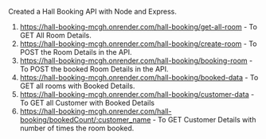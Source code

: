 Created a Hall Booking API with Node and Express.
1. https://hall-booking-mcgh.onrender.com/hall-booking/get-all-room - To GET All Room Details.
2. https://hall-booking-mcgh.onrender.com/hall-booking/create-room - To POST the Room Details in the API.
3. https://hall-booking-mcgh.onrender.com/hall-booking/booking-room - To POST the booked Room Details in the API.
4. https://hall-booking-mcgh.onrender.com/hall-booking/booked-data - To GET all rooms with Booked Details.
5. https://hall-booking-mcgh.onrender.com/hall-booking/customer-data - To GET all Customer with Booked Details
6. https://hall-booking-mcgh.onrender.com/hall-booking/bookedCount/:customer_name - To GET Customer Details with number of times the room booked.


